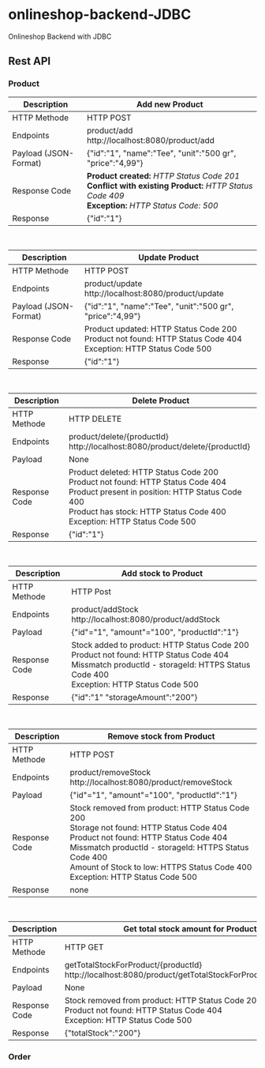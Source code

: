 # onlineshop-backend-JDBC
Onlineshop Backend with JDBC


## Rest API

### Product

| Description  | Add new Product                                                                                                           |
| ------------- |---------------------------------------------------------------------------------------------------------------------------------------------------------------------------------------------------------------------------|
| HTTP Methode  | HTTP POST                                                                                                                 |
| Endpoints | product/add <br> http://localhost:8080/product/add                                                                        |
| Payload (JSON-Format) | {"id":"1", "name":"Tee", "unit":"500 gr", "price":"4,99"}                                                                 |
| Response Code | **Product created:** _HTTP Status Code 201_ <br> **Conflict with existing Product:** _HTTP Status Code 409_ <br> **Exception:** _HTTP Status Code: 500_            |
| Response | {"id":"1"}                                                                                                    |

<br>

| Description  | Update Product                                                                                                    |
| ------------- |---------------------------------------------------------------------------------------------------------------------------------------------------------------------------------------------------------------------------|
| HTTP Methode  | HTTP POST                                                                                                          |
| Endpoints | product/update <br> http://localhost:8080/product/update                                                          |
| Payload (JSON-Format) | {"id":"1", "name":"Tee", "unit":"500 gr", "price":"4,99"}                                                         |
| Response Code | Product updated: HTTP Status Code 200 <br> Product not found: HTTP Status Code 404 <br> Exception: HTTP Status Code 500 |
| Response | {"id":"1"}                                                                                            |

<br>

| Description  | Delete Product                                                                                                                                                                                                            |
| ------------- |---------------------------------------------------------------------------------------------------------------------------------------------------------------------------------------------------------------------------|
| HTTP Methode  | HTTP DELETE                                                                                                                                                                                                               |
| Endpoints | product/delete/{productId} <br> http://localhost:8080/product/delete/{productId}                                                                                                                                          |
| Payload  | None                                                                                                                                                                                                                      |
| Response Code | Product deleted: HTTP Status Code 200 <br> Product not found: HTTP Status Code 404 <br> Product present in position: HTTP Status Code 400 <br> Product has stock: HTTP Status Code 400<br>Exception: HTTP Status Code 500|
| Response | {"id":"1"}                                                                                                                                                                                                    |

<br>

| Description   | Add stock to Product                                                                                                                                                                                                     |
|---------------|--------------------------------------------------------------------------------------------------------------------------------------------------------------------------------------------------------------------------|
| HTTP Methode  | HTTP Post                                                                                                                                                                                                                |
| Endpoints     | product/addStock <br> http://localhost:8080/product/addStock                                                                                                                                                             |
| Payload       | {"id"="1", "amount"="100", "productId":"1"}                                                                                                                                                                              |
| Response Code | Stock added to product: HTTP Status Code 200 <br> Product not found: HTTP Status Code 404 <br> Missmatch productId - storageId: HTTPS Status Code 400 <br>Exception: HTTP Status Code 500 |
| Response      | {"id":"1" "storageAmount":"200"}                                                                                                                                                                                                   |

<br>

| Description   | Remove stock from Product                                                                                                                                                                                                |
|---------------|--------------------------------------------------------------------------------------------------------------------------------------------------------------------------------------------------------------------------|
| HTTP Methode  | HTTP POST                                                                                                                                                                                                                |
| Endpoints     | product/removeStock <br> http://localhost:8080/product/removeStock                                                                                                                                                             |
| Payload       | {"id"="1", "amount"="100", "productId":"1"}                                                                                                                                                                              |
| Response Code | Stock removed from product: HTTP Status Code 200 <br> Storage not found: HTTP Status Code 404 <br> Product not found: HTTP Status Code 404 <br> Missmatch productId - storageId: HTTPS Status Code 400 <br> Amount of Stock to low: HTTPS Status Code 400 <br> Exception: HTTP Status Code 500 |
| Response      | none                                                                                                                                                                                                                     |

<br>

| Description   | Get total stock amount for Product                                                                                                                                                                                                |
|---------------|--------------------------------------------------------------------------------------------------------------------------------------------------------------------------------------------------------------------------|
| HTTP Methode  | HTTP GET                                                                                                                                                                                                                |
| Endpoints     | getTotalStockForProduct/{productId} <br> http://localhost:8080/product/getTotalStockForProduct/{productId}                                                                                                                                                |
| Payload       | None                                                                                                                                                                         |
| Response Code | Stock removed from product: HTTP Status Code 200 <br> Product not found: HTTP Status Code 404 <br> Exception: HTTP Status Code 500 |
| Response      | {"totalStock":"200"}                                                                                                                                                                                                                     |


### Order

